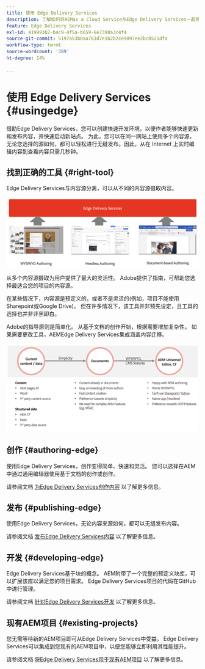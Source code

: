 ```yaml
---
title: 使用 Edge Delivery Services
description: 了解如何将AEMas a Cloud Service与Edge Delivery Services一起使用。
feature: Edge Delivery Services
exl-id: 41999302-b4c9-4f5a-b659-6e7398a3c4f4
source-git-commit: 5197a53b8aa763d7e1b2b2ce9097ee2bc8521dfa
workflow-type: tm+mt
source-wordcount: '389'
ht-degree: 14%

---
```



# 使用 Edge Delivery Services {#usingedge}

借助Edge Delivery Services，您可以创建快速开发环境，以便作者能够快速更新和发布内容，并快速启动新站点。 为此，您可以在同一网站上使用多个内容源，无论您选择的源如何，都可以轻松进行无缝发布。因此，从在 Internet 上实时编辑内容到查看内容只需几秒钟。

## 找到正确的工具 {#right-tool}

Edge Delivery Services与内容源分离，可以从不同的内容源摄取内容。

![Edge投放的内容源](assets/content-sources.png)

从多个内容源摄取为用户提供了最大的灵活性。 Adobe提供了指南，可帮助您选择最适合您的项目的内容源。

在某些情况下，内容源是预定义的，或者不是灵活的(例如，项目不能使用Sharepoint或Google Drive)。 但在许多情况下，该工具并非预先设定，且工具的选择也并非非黑即白。

Adobe的指导原则是简单化。 从基于文档的创作开始，根据需要增加复杂性。 如果需要更改工具，AEMEdge Delivery Services集成涵盖内容迁移。

![内容源灵活性](assets/content-source-flexiblity.png)

## 创作 {#authoring-edge}

使用Edge Delivery Services，创作变得简单、快速和灵活。 您可以选择在AEM中通过通用编辑器使用基于文档的创作或创作。

请参阅文档 [为Edge Delivery Services创作内容](authoring.md) 以了解更多信息。

## 发布 {#publishing-edge}

使用Edge Delivery Services，无论内容来源如何，都可以无缝发布内容。

请参阅文档 [发布Edge Delivery Services内容](publishing.md) 以了解更多信息。

## 开发 {#developing-edge}

Edge Delivery Services基于块的概念。 AEM附带了一个完整的预定义块库，可以扩展该库以满足您的项目需求。 Edge Delivery Services项目的代码在GitHub中进行管理。

请参阅文档 [针对Edge Delivery Services开发](developing.md) 以了解更多信息。

## 现有AEM项目 {#existing-projects}

您无需等待新的AEM项目即可从Edge Delivery Services中受益。 Edge Delivery Services可以集成到您现有的AEM项目中，以便您能够立即利用其性能提升。

请参阅文档 [将Edge Delivery Services用于现有AEM项目](existing-projects.md) 以了解更多信息。
